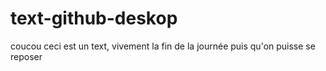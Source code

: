 # text-github-deskop
 
coucou ceci est un text, vivement la fin de la journée puis qu'on puisse se reposer
